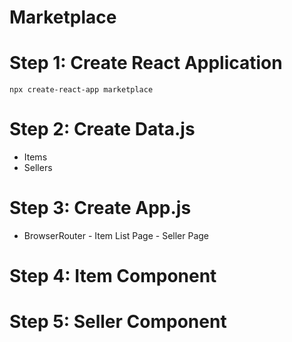 # Marketplace

# Step 1: Create React Application
```
npx create-react-app marketplace
```

# Step 2: Create Data.js
 * Items
 * Sellers

# Step 3: Create App.js
  * BrowserRouter
        - Item List Page
        - Seller Page

# Step 4: Item Component

# Step 5: Seller Component



